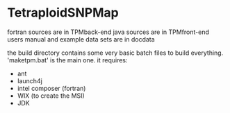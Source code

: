 # TetraploidSNPMap

fortran sources are in TPMback-end
java sources are in TPMfront-end
users manual and example data sets are in docdata

the build directory contains some very basic batch files to build everything. 'maketpm.bat' is the main one.
it requires:
* ant
* launch4j
* intel composer (fortran)
* WIX (to create the MSI)
* JDK

